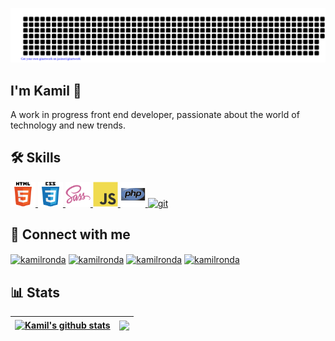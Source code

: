 <!-- ### Hi there 👋 -->
<!-- 
![GitHub Snake Light](https://github.com/kamilronda/kamilronda/blob/output/github-contribution-grid-snake-dark.svg#gh-light-mode-only)
![GitHub Snake dark](https://github.com/kamilronda/kamilronda/blob/output/github-contribution-grid-snake.svg#gh-dark-mode-only) -->

![gitartwork](gitartwork.svg)

<h2>I'm Kamil 👋</h2> 
<p> A work in progress front end developer, passionate about the world of technology and new trends. </p>

## 🛠️ Skills

<p align="left"> <a href="https://developer.mozilla.org/en-US/docs/Web/HTML" target="_blank" rel="noreferrer"> <img src="https://raw.githubusercontent.com/devicons/devicon/master/icons/html5/html5-original-wordmark.svg" alt="html5" width="40" height="40"/> <a href="https://developer.mozilla.org/en-US/docs/Web/CSS" target="_blank" rel="noreferrer"> <img src="https://raw.githubusercontent.com/devicons/devicon/master/icons/css3/css3-original-wordmark.svg" alt="css3" width="40" height="40"/> </a> </a> <a href="https://sass-lang.com" target="_blank" rel="noreferrer"> <img src="https://raw.githubusercontent.com/devicons/devicon/master/icons/sass/sass-original.svg" alt="sass" width="40" height="40"/> </a> <a href="https://developer.mozilla.org/en-US/docs/Web/JavaScript" target="_blank" rel="noreferrer"> <img src="https://raw.githubusercontent.com/devicons/devicon/master/icons/javascript/javascript-original.svg" alt="javascript" width="40" height="40"/> </a> <a href="https://www.php.net" target="_blank" rel="noreferrer"> <img src="https://raw.githubusercontent.com/devicons/devicon/master/icons/php/php-original.svg" alt="php" width="40" height="40"/> </a> <a href="https://git-scm.com/" target="_blank" rel="noreferrer"> <img src="https://www.vectorlogo.zone/logos/git-scm/git-scm-icon.svg" alt="git" width="40" height="40"/> </a> </p>

## 💬 Connect with me

<p align="left">
<a href="mailto:kamil.ronda@gmail.com" target="_blank"><img align="center" src="https://cdn1.iconfinder.com/data/icons/google-new-logos-1/32/gmail_new_logo-256.png" alt="kamilronda" height="40" width="40" /></a>
<a href="https://www.linkedin.com/in/kamilronda/" target="_blank"><img align="center" src="https://github.com/rahuldkjain/github-profile-readme-generator/blob/master/src/images/icons/Social/linked-in-alt.svg" alt="kamilronda" height="30" width="40" /></a>
<a href="https://instagram.com/kamil.ronda" target="_blank"><img align="center" src="https://raw.githubusercontent.com/rahuldkjain/github-profile-readme-generator/master/src/images/icons/Social/instagram.svg" alt="kamilronda" height="30" width="40" /></a>
 <a href="https://discordapp.com/users/319991694319681537" target="_blank"><img align="center" src="https://raw.githubusercontent.com/rahuldkjain/github-profile-readme-generator/master/src/images/icons/Social/discord.svg" alt="kamilronda" height="30" width="40" /></a>
</p>


## 📊 Stats

| <a href="https://github.com/kamilronda"><img align="center" src="https://github-readme-stats.vercel.app/api?username=kamilronda&hide=stars&count_private=true&show_icons=true&include_all_commits=true&theme=graywhite&hide_border=true" alt="Kamil's github stats" /></a> | <a href="https://github.com/kamilronda"><img align="center" src="https://github-readme-stats.vercel.app/api/top-langs/?username=kamilronda&layout=compact&theme=graywhite&hide_border=true" /></a> |
| ------------- | ------------- |

<!--
**kamilronda/kamilronda** is a ✨ _special_ ✨ repository because its `README.md` (this file) appears on your GitHub profile.

Here are some ideas to get you started:

- 🔭 I’m currently working on ...
- 🌱 I’m currently learning ...
- 👯 I’m looking to collaborate on ...
- 🤔 I’m looking for help with ...
- 💬 Ask me about ...
- 📫 How to reach me: ...
- 😄 Pronouns: ...
- ⚡ Fun fact: ...
-->
